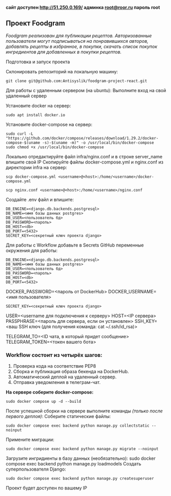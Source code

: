 
**сайт доступен http://51.250.0.169/
админка root@roor.ru пароль root**

## Проект Foodgram

*Foodgram реализован для публикации рецептов. Авторизованные пользователи могут подписываться на понравившихся авторов, добавлять рецепты в избранное, в покупки, скачать список покупок ингредиентов для добавленных в покупки рецептов.*

Подготовка и запуск проекта

Склонировать репозиторий на локальную машину: 

    git clone git@github.com:Antisyslik/foodgram-project-react.git 

Для работы с удаленным сервером (на ubuntu): 
Выполните вход на свой удаленный сервер

Установите docker на сервер:

    sudo apt install docker.io 

Установите docker-compose на сервер:

    sudo curl -L "https://github.com/docker/compose/releases/download/1.29.2/docker-compose-$(uname -s)-$(uname -m)" -o /usr/local/bin/docker-compose
    sudo chmod +x /usr/local/bin/docker-compose

Локально отредактируйте файл infra/nginx.conf и в строке server_name впишите свой IP
Скопируйте файлы docker-compose.yml и nginx.conf из директории infra на сервер:

    scp docker-compose.yml <username>@<host>:/home/<username>/docker-compose.yml

    scp nginx.conf <username>@<host>:/home/<username>/nginx.conf

Cоздайте .env файл и впишите:

    DB_ENGINE=<django.db.backends.postgresql>
    DB_NAME=<имя базы данных postgres>
    DB_USER=<пользователь бд>
    DB_PASSWORD=<пароль>
    DB_HOST=<db>
    DB_PORT=<5432>
    SECRET_KEY=<секретный ключ проекта django>

Для работы с Workflow добавьте в Secrets GitHub переменные окружения для работы:

    DB_ENGINE=<django.db.backends.postgresql>
    DB_NAME=<имя базы данных postgres>
    DB_USER=<пользователь бд>
    DB_PASSWORD=<пароль>
    DB_HOST=<db>
    DB_PORT=<5432>
  
   DOCKER_PASSWORD=<пароль от DockerHub>
   DOCKER_USERNAME=<имя пользователя>

    SECRET_KEY=<секретный ключ проекта django>

USER=<username для подключения к серверу>
HOST=<IP сервера>
PASSPHRASE=<пароль для сервера, если он установлен>
SSH_KEY=<ваш SSH ключ (для получения команда: cat ~/.ssh/id_rsa)>

TELEGRAM_TO=<ID чата, в который придет сообщение>
TELEGRAM_TOKEN=<токен вашего бота>

### Workflow состоит из четырёх шагов:

 1. Проверка кода на соответствие PEP8
 2. Сборка и публикация образа бекенда на DockerHub.
 3. Автоматический деплой на удаленный сервер.
 4. Отправка уведомления в телеграм-чат.

**На сервере соберите docker-compose:**

    sudo docker compose up -d --build

После успешной сборки на сервере выполните команды *(только после первого деплоя)*:
Соберите статические файлы:

    sudo docker compose exec backend python manage.py collectstatic --noinput

Примените миграции:

    sudo docker compose exec backend python manage.py migrate --noinput

Загрузите ингридиенты в базу данных (необязательно):
sudo docker compose exec backend python manage.py loadmodels
Создать суперпользователя Django:

    sudo docker compose exec backend python manage.py createsuperuser

Проект будет доступен по вашему IP
